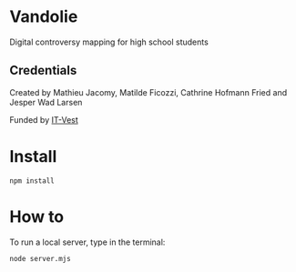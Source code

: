 # Vandolie

Digital controversy mapping for high school students

## Credentials

Created by Mathieu Jacomy, Matilde Ficozzi, Cathrine Hofmann Fried and Jesper Wad Larsen

Funded by [IT-Vest](https://www.it-vest.dk/)

# Install

```
npm install
```

# How to

To run a local server, type in the terminal:
```
node server.mjs
```
